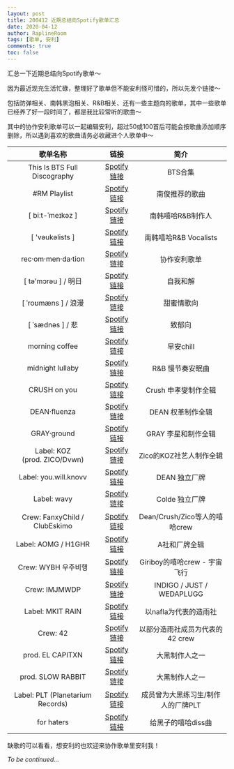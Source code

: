 ```yaml
---
layout: post
title: 200412 近期总结向Spotify歌单汇总
date: 2020-04-12
author: RaplineRoom
tags: [歌单, 安利]
comments: true
toc: false
---
```




汇总一下近期总结向Spotify歌单～

因为最近现充生活忙碌，整理好了歌单但不能安利怪可惜的，所以先发个链接～

包括防弹相关、南韩黒泡相关、R&B相关、还有一些主题向的歌单，其中一些歌单已经养了好一段时间了，都是我比较常听的歌曲～

其中的协作安利歌单可以一起编辑安利，超过50或100首后可能会按歌曲添加顺序删除，所以遇到喜欢的歌曲请务必收藏进个人歌单中～

|              歌单名称              |                             链接                             |                简介                |
| :--------------------------------: | :----------------------------------------------------------: | :--------------------------------: |
|    This Is BTS Full Discography    |             [Spotify链接](http://t.cn/A6wqD8Ii)              |              BTS合集               |
|           \#RM Playlist            |             [Spotify链接](http://t.cn/A6wqD8IW)              |           南俊推荐的歌曲           |
|          [ biːt-ˈmeɪkəz ]          |             [Spotify链接](http://t.cn/A6wqD8IO)              |         南韩嘻哈R&B制作人          |
|          [ 'vəukəlists ]           |             [Spotify链接](http://t.cn/A6wqD8I6)              |       南韩嘻哈R&B Vocalists        |
|         rec·om·men·da·tion         |             [Spotify链接](http://t.cn/A6wqD8Io)              |            协作安利歌单            |
|        [ tə'mɔrəu ] / 明日         |             [Spotify链接](http://t.cn/A6wqD8Ia)              |              自我和解              |
|        [ ˈroʊmæns ] / 浪漫         |             [Spotify链接](http://t.cn/A6wqD8IX)              |             甜蜜情歌向             |
|          [ ˈsædnəs ] / 悲          |             [Spotify链接](http://t.cn/A6wqD8IY)              |               致郁向               |
|           morning coffee           | [Spotify链接](https://open.spotify.com/playlist/4IGnJoSrPt78w9CFyIuKFJ?si=FRFOFP4rT-O4U9yYQ690Xw) |             早安chill              |
|          midnight lullaby          |             [Spotify链接](http://t.cn/A6wqD8Ij)              |          R&B 慢节奏安眠曲          |
|            CRUSH on you            | [Spotify链接](https://open.spotify.com/playlist/5KJoR4puBYc5l6rXeW64sP?si=-Ynb9dTdTzGT5mVS-efzpw) |        Crush 申孝燮制作全辑        |
|            DEAN·fluenza            | [Spotify链接](https://open.spotify.com/playlist/4Z9gnvrH2xM9zgruPb0mTp?si=ni7_Ho9OQG6Cdz359kg4Ug) |         DEAN 权革制作全辑          |
|            GRAY·ground             | [Spotify链接](https://open.spotify.com/playlist/0Vk2OjQiJk694g4faQ67Yf?si=6VC2HaZ2RiWx31yJRmrjAA) |        GRAY 李星和制作全辑         |
| Label: KOZ<br /> (prod. ZICO/Dvwn) |             [Spotify链接](http://t.cn/A6wqD8IK)              |      Zico的KOZ社艺人制作全辑       |
|       Label: you.will.knovv        | [Spotify链接](https://open.spotify.com/playlist/55RgUszKnHyM3qkG2rnkdO?si=DY1jE35tQGuYcDv1bIst0A) |           DEAN 独立厂牌            |
|            Label: wavy             | [Spotify链接](https://open.spotify.com/playlist/5VUv2dbvJPVh3JK2KcKDuy?si=D0FBl_X7Ri2WP-Q0L_zCbQ) |           Colde 独立厂牌           |
|   Crew: FanxyChild / ClubEskimo    |             [Spotify链接](http://t.cn/A6wqD8Ip)              |   Dean/Crush/Zico等人的嘻哈crew    |
|        Label: AOMG / H1GHR         |             [Spotify链接](http://t.cn/A6wqD8Il)              |           A社和厂牌全辑            |
|        Crew: WYBH 우주비행         |             [Spotify链接](http://t.cn/A6wqD8I9)              |    Giriboy的嘻哈crew - 宇宙飞行    |
|           Crew: IMJMWDP            | [Spotify链接](https://open.spotify.com/playlist/1rWv797sOaMWkDRCyOURIZ?si=WAzkKEOPTP2VAMmBM2JLzA) |     INDIGO / JUST / WEDAPLUGG      |
|          Label: MKIT RAIN          |             [Spotify链接](http://t.cn/A6wqD8I0)              |       以nafla为代表的造雨社        |
|              Crew: 42              |             [Spotify链接](http://t.cn/A6wqD8IN)              |  以部分造雨社成员为代表的42 crew   |
|          prod. EL CAPITXN          | [Spotify链接](https://open.spotify.com/playlist/1jQ4PNV4jTuhqJ0k9JjpZr?si=wRABtdo9ROObtceryT-zfw) |           大黑制作人之一           |
|         prod. SLOW RABBIT          | [Spotify链接](https://open.spotify.com/playlist/2V82FP5NOFY7rxyTA7xpFG?si=D6QfHz1BS4SJ63ekYxBiIA) |           大黑制作人之一           |
|  Label: PLT (Planetarium Records)  |             [Spotify链接](http://t.cn/A6wqD8IS)              | 成员曾为大黑练习生/制作人的厂牌PLT |
|             for haters             |             [Spotify链接](http://t.cn/A6wqD8IC)              |         给黑子的嘻哈diss曲         |

缺歌的可以看看，想安利的也欢迎来协作歌单里安利我！

*To be continued...* 